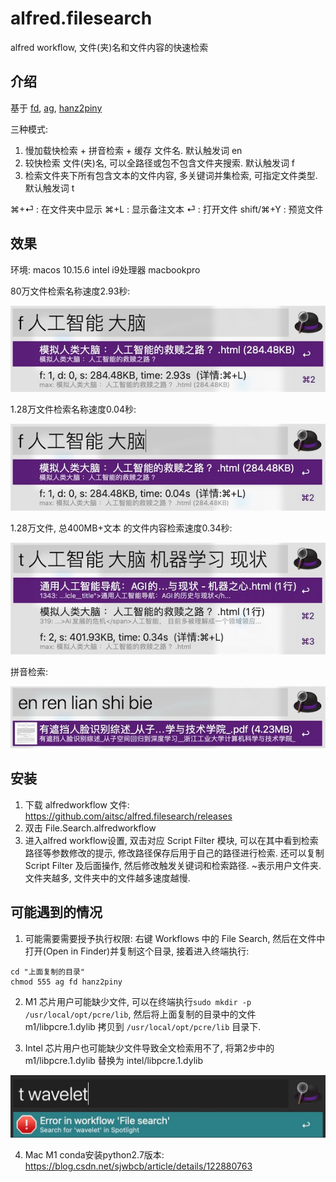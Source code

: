 # alfred.filesearch
alfred workflow, 文件(夹)名和文件内容的快速检索

## 介绍

基于 [fd](https://github.com/sharkdp/fd), [ag](https://github.com/ggreer/the_silver_searcher), [hanz2piny](https://github.com/brain-zhang/hanz2piny/tree/branches/pipein)

三种模式: 
1. 慢加载快检索 + 拼音检索 + 缓存 文件名. 默认触发词 en
2. 较快检索 文件(夹)名, 可以全路径或包不包含文件夹搜索. 默认触发词 f
3. 检索文件夹下所有包含文本的文件内容, 多关键词并集检索, 可指定文件类型. 默认触发词 t

⌘+⏎ : 在文件夹中显示
⌘+L : 显示备注文本
⏎ : 打开文件
shift/⌘+Y : 预览文件

## 效果

环境: macos 10.15.6 intel i9处理器 macbookpro

80万文件检索名称速度2.93秒:

![f-80](images/f-80.jpg)

1.28万文件检索名称速度0.04秒:

![f-1.28](images/f-1.28.jpg)

1.28万文件, 总400MB+文本 的文件内容检索速度0.34秒:

![t-1.28-400M](images/t-1.28-400M.jpg)

拼音检索:

![en](images/en.jpg)


## 安装
1. 下载 alfredworkflow 文件: https://github.com/aitsc/alfred.filesearch/releases
2. 双击 File.Search.alfredworkflow
3. 进入alfred workflow设置, 双击对应 Script Filter 模块, 可以在其中看到检索路径等参数修改的提示, 修改路径保存后用于自己的路径进行检索. 还可以复制 Script Filter 及后面操作, 然后修改触发关键词和检索路径. ~表示用户文件夹. 文件夹越多, 文件夹中的文件越多速度越慢.

## 可能遇到的情况

1. 可能需要需要授予执行权限: 右键 Workflows 中的 File Search, 然后在文件中打开(Open in Finder)并复制这个目录, 接着进入终端执行:

```shell
cd "上面复制的目录"
chmod 555 ag fd hanz2piny
```

2. M1 芯片用户可能缺少文件, 可以在终端执行`sudo mkdir -p /usr/local/opt/pcre/lib`, 然后将上面复制的目录中的文件 m1/libpcre.1.dylib 拷贝到 `/usr/local/opt/pcre/lib` 目录下.

3. Intel 芯片用户也可能缺少文件导致全文检索用不了, 将第2步中的 m1/libpcre.1.dylib 替换为 intel/libpcre.1.dylib

![error-intel](images/error-intel.jpg)

4. Mac M1 conda安装python2.7版本: https://blog.csdn.net/sjwbcb/article/details/122880763